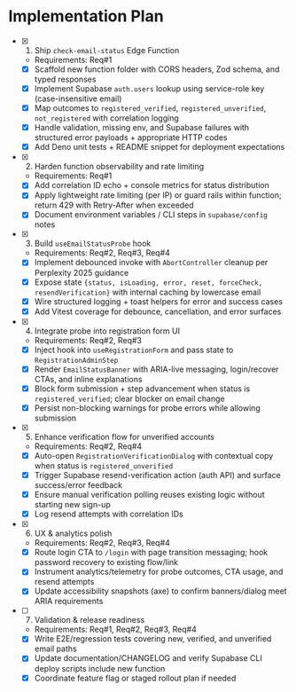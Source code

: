 # Implementation Plan

- [x] 1. Ship `check-email-status` Edge Function
  - Requirements: Req#1
  - [x] Scaffold new function folder with CORS headers, Zod schema, and typed responses
  - [x] Implement Supabase `auth.users` lookup using service-role key (case-insensitive email)
  - [x] Map outcomes to `registered_verified`, `registered_unverified`, `not_registered` with correlation logging
  - [x] Handle validation, missing env, and Supabase failures with structured error payloads + appropriate HTTP codes
  - [x] Add Deno unit tests + README snippet for deployment expectations

- [x] 2. Harden function observability and rate limiting
  - Requirements: Req#1
  - [x] Add correlation ID echo + console metrics for status distribution
  - [x] Apply lightweight rate limiting (per IP) or guard rails within function; return 429 with Retry-After when exceeded
  - [x] Document environment variables / CLI steps in `supabase/config` notes

- [x] 3. Build `useEmailStatusProbe` hook
  - Requirements: Req#2, Req#3, Req#4
  - [x] Implement debounced invoke with `AbortController` cleanup per Perplexity 2025 guidance
  - [x] Expose state `{status, isLoading, error, reset, forceCheck, resendVerification}` with internal caching by lowercase email
  - [x] Wire structured logging + toast helpers for error and success cases
  - [x] Add Vitest coverage for debounce, cancellation, and error surfaces

- [x] 4. Integrate probe into registration form UI
  - Requirements: Req#2, Req#3
  - [x] Inject hook into `useRegistrationForm` and pass state to `RegistrationAdminStep`
  - [x] Render `EmailStatusBanner` with ARIA-live messaging, login/recover CTAs, and inline explanations
  - [x] Block form submission + step advancement when status is `registered_verified`; clear blocker on email change
  - [x] Persist non-blocking warnings for probe errors while allowing submission

- [x] 5. Enhance verification flow for unverified accounts
  - Requirements: Req#2, Req#4
  - [x] Auto-open `RegistrationVerificationDialog` with contextual copy when status is `registered_unverified`
  - [x] Trigger Supabase resend-verification action (auth API) and surface success/error feedback
  - [x] Ensure manual verification polling reuses existing logic without starting new sign-up
  - [x] Log resend attempts with correlation IDs

- [x] 6. UX & analytics polish
  - Requirements: Req#2, Req#3, Req#4
  - [x] Route login CTA to `/login` with page transition messaging; hook password recovery to existing flow/link
  - [x] Instrument analytics/telemetry for probe outcomes, CTA usage, and resend attempts
  - [x] Update accessibility snapshots (axe) to confirm banners/dialog meet ARIA requirements

- [ ] 7. Validation & release readiness
  - Requirements: Req#1, Req#2, Req#3, Req#4
  - [x] Write E2E/regression tests covering new, verified, and unverified email paths
  - [x] Update documentation/CHANGELOG and verify Supabase CLI deploy scripts include new function
  - [x] Coordinate feature flag or staged rollout plan if needed
